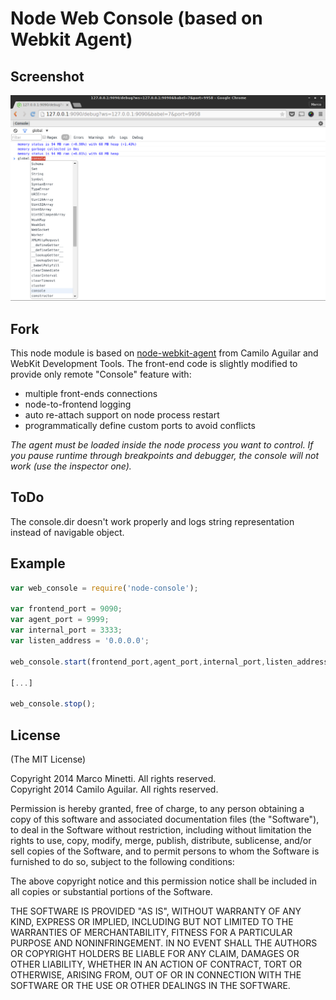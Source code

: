 # Node Web Console (based on Webkit Agent)

## Screenshot

![Screenshot](https://raw.githubusercontent.com/marcominetti/node-console/master/screenshot.png)  

## Fork

This node module is based on [node-webkit-agent](https://github.com/c4milo/node-webkit-agent) from Camilo Aguilar and WebKit Development Tools.
The front-end code is slightly modified to provide only remote "Console" feature with:  
* multiple front-ends connections  
* node-to-frontend logging  
* auto re-attach support on node process restart  
* programmatically define custom ports to avoid conflicts  

_The agent must be loaded inside the node process you want to control. If you pause runtime through breakpoints and debugger, the console will not work (use the inspector one)._



## ToDo

The console.dir doesn't work properly and logs string representation instead of navigable object.



## Example
```javascript  
var web_console = require('node-console');  

var frontend_port = 9090;
var agent_port = 9999;
var internal_port = 3333;
var listen_address = '0.0.0.0';

web_console.start(frontend_port,agent_port,internal_port,listen_address);  

[...]  

web_console.stop();  
```


## License
(The MIT License)

Copyright 2014 Marco Minetti. All rights reserved.  
Copyright 2014 Camilo Aguilar. All rights reserved.

Permission is hereby granted, free of charge, to any person obtaining a copy
of this software and associated documentation files (the "Software"), to
deal in the Software without restriction, including without limitation the
rights to use, copy, modify, merge, publish, distribute, sublicense, and/or
sell copies of the Software, and to permit persons to whom the Software is
furnished to do so, subject to the following conditions:

The above copyright notice and this permission notice shall be included in
all copies or substantial portions of the Software.

THE SOFTWARE IS PROVIDED "AS IS", WITHOUT WARRANTY OF ANY KIND, EXPRESS OR
IMPLIED, INCLUDING BUT NOT LIMITED TO THE WARRANTIES OF MERCHANTABILITY,
FITNESS FOR A PARTICULAR PURPOSE AND NONINFRINGEMENT. IN NO EVENT SHALL THE
AUTHORS OR COPYRIGHT HOLDERS BE LIABLE FOR ANY CLAIM, DAMAGES OR OTHER
LIABILITY, WHETHER IN AN ACTION OF CONTRACT, TORT OR OTHERWISE, ARISING
FROM, OUT OF OR IN CONNECTION WITH THE SOFTWARE OR THE USE OR OTHER DEALINGS
IN THE SOFTWARE.